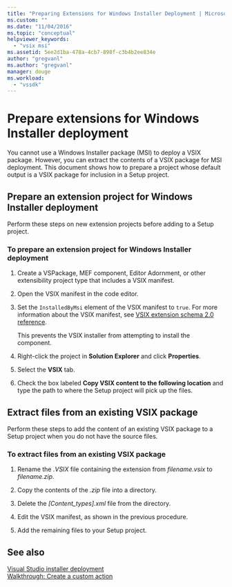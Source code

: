 ```yaml
---
title: "Preparing Extensions for Windows Installer Deployment | Microsoft Docs"
ms.custom: ""
ms.date: "11/04/2016"
ms.topic: "conceptual"
helpviewer_keywords: 
  - "vsix msi"
ms.assetid: 5ee2d1ba-478a-4cb7-898f-c3b4b2ee834e
author: "gregvanl"
ms.author: "gregvanl"
manager: douge
ms.workload: 
  - "vssdk"
---
```

# Prepare extensions for Windows Installer deployment
You cannot use a Windows Installer package (MSI) to deploy a VSIX package. However, you can extract the contents of a VSIX package for MSI deployment. This document shows how to prepare a project whose default output is a VSIX package for inclusion in a Setup project.  
  
## Prepare an extension project for Windows Installer deployment  
 Perform these steps on new extension projects before adding to a Setup project.  
  
### To prepare an extension project for Windows Installer deployment  
  
1.  Create a VSPackage, MEF component, Editor Adornment, or other extensibility project type that includes a VSIX manifest.  
  
2.  Open the VSIX manifest in the code editor.  
  
3.  Set the `InstalledByMsi` element of the VSIX manifest to `true`. For more information about the VSIX manifest, see [VSIX extension schema 2.0 reference](../extensibility/vsix-extension-schema-2-0-reference.md).  
  
     This prevents the VSIX installer from attempting to install the component.  
  
4.  Right-click the project in **Solution Explorer** and click **Properties**.  
  
5.  Select the **VSIX** tab.  
  
6.  Check the box labeled **Copy VSIX content to the following location** and type the path to where the Setup project will pick up the files.  
  
## Extract files from an existing VSIX package  
 Perform these steps to add the content of an existing VSIX package to a Setup project when you do not have the source files.  
  
### To extract files from an existing VSIX package  
  
1.  Rename the *.VSIX* file containing the extension from *filename.vsix* to *filename.zip*.  
  
2.  Copy the contents of the *.zip* file into a directory.  
  
3.  Delete the *[Content_types].xml* file from the directory.  
  
4.  Edit the VSIX manifest, as shown in the previous procedure.  
  
5.  Add the remaining files to your Setup project.  
  
## See also  
 [Visual Studio installer deployment](https://msdn.microsoft.com/library/121be21b-b916-43e2-8f10-8b080516d2a0)   
 [Walkthrough: Create a custom action](/previous-versions/visualstudio/visual-studio-2010/d9k65z2d(v=vs.100))